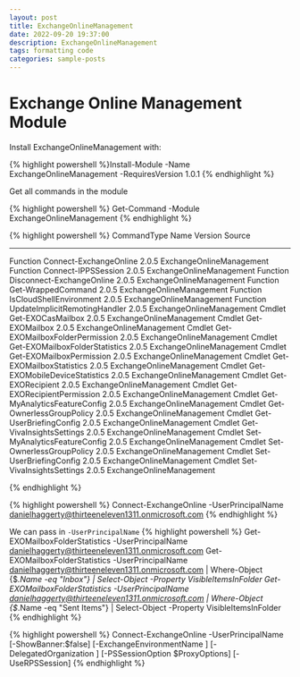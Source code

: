 ```yaml
---
layout: post
title: ExchangeOnlineManagement
date: 2022-09-20 19:37:00
description: ExchangeOnlineManagement
tags: formatting code
categories: sample-posts
---
```


# Exchange Online Management Module


Install ExchangeOnlineManagement with:

{% highlight powershell %}Install-Module -Name ExchangeOnlineManagement -RequiresVersion 1.0.1 {% endhighlight %}

Get all commands in the module


{% highlight powershell %} Get-Command -Module ExchangeOnlineManagement {% endhighlight %}


{% highlight powershell %}
CommandType     Name                                               Version    Source
-----------     ----                                               -------    ------
Function        Connect-ExchangeOnline                             2.0.5      ExchangeOnlineManagement
Function        Connect-IPPSSession                                2.0.5      ExchangeOnlineManagement
Function        Disconnect-ExchangeOnline                          2.0.5      ExchangeOnlineManagement
Function        Get-WrappedCommand                                 2.0.5      ExchangeOnlineManagement
Function        IsCloudShellEnvironment                            2.0.5      ExchangeOnlineManagement
Function        UpdateImplicitRemotingHandler                      2.0.5      ExchangeOnlineManagement
Cmdlet          Get-EXOCasMailbox                                  2.0.5      ExchangeOnlineManagement
Cmdlet          Get-EXOMailbox                                     2.0.5      ExchangeOnlineManagement
Cmdlet          Get-EXOMailboxFolderPermission                     2.0.5      ExchangeOnlineManagement
Cmdlet          Get-EXOMailboxFolderStatistics                     2.0.5      ExchangeOnlineManagement
Cmdlet          Get-EXOMailboxPermission                           2.0.5      ExchangeOnlineManagement
Cmdlet          Get-EXOMailboxStatistics                           2.0.5      ExchangeOnlineManagement
Cmdlet          Get-EXOMobileDeviceStatistics                      2.0.5      ExchangeOnlineManagement
Cmdlet          Get-EXORecipient                                   2.0.5      ExchangeOnlineManagement
Cmdlet          Get-EXORecipientPermission                         2.0.5      ExchangeOnlineManagement
Cmdlet          Get-MyAnalyticsFeatureConfig                       2.0.5      ExchangeOnlineManagement
Cmdlet          Get-OwnerlessGroupPolicy                           2.0.5      ExchangeOnlineManagement
Cmdlet          Get-UserBriefingConfig                             2.0.5      ExchangeOnlineManagement
Cmdlet          Get-VivaInsightsSettings                           2.0.5      ExchangeOnlineManagement
Cmdlet          Set-MyAnalyticsFeatureConfig                       2.0.5      ExchangeOnlineManagement
Cmdlet          Set-OwnerlessGroupPolicy                           2.0.5      ExchangeOnlineManagement
Cmdlet          Set-UserBriefingConfig                             2.0.5      ExchangeOnlineManagement
Cmdlet          Set-VivaInsightsSettings                           2.0.5      ExchangeOnlineManagement

{% endhighlight %}

{% highlight powershell %}
Connect-ExchangeOnline -UserPrincipalName danielhaggerty@thirteeneleven1311.onmicrosoft.com
{% endhighlight %}

We can pass in `-UserPrincipalName`
{% highlight powershell %}
Get-EXOMailboxFolderStatistics -UserPrincipalName danielhaggerty@thirteeneleven1311.onmicrosoft.com
Get-EXOMailboxFolderStatistics -UserPrincipalName danielhaggerty@thirteeneleven1311.onmicrosoft.com | Where-Object {$_.Name -eq "Inbox"} | Select-Object -Property VisibleItemsInFolder
Get-EXOMailboxFolderStatistics -UserPrincipalName danielhaggerty@thirteeneleven1311.onmicrosoft.com | Where-Object {$_.Name -eq "Sent Items"} | Select-Object -Property VisibleItemsInFolder
{% endhighlight %}


{% highlight powershell %}
Connect-ExchangeOnline -UserPrincipalName <UPN> [-ShowBanner:$false] [-ExchangeEnvironmentName <Value>] [-DelegatedOrganization <String>] [-PSSessionOption $ProxyOptions] [-UseRPSSession]
{% endhighlight %}